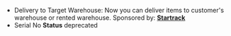 - Delivery to Target Warehouse: Now you can deliver items to customer's warehouse or rented warehouse. Sponsored by: **[Startrack](http://www.gps.gt/)**
- Serial No **Status** deprecated
